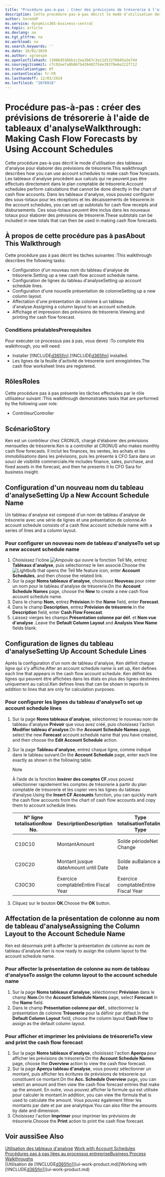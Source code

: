```yaml
---
title: "Procédure pas-à-pas : Créer des prévisions de trésorerie à l'aide des tableaux d'analyse | Microsoft Docs"
description: Cette procédure pas-à-pas décrit le mode d'utilisation des tableaux d'analyse pour élaborer des prévisions de trésorerie. Les tableaux d'analyse procèdent aux calculs qui ne peuvent pas être effectués directement dans le plan comptable de trésorerie. Dans les tableaux d'analyse, vous pouvez configurer des sous-totaux pour les réceptions et les décaissements de trésorerie. Ces sous-totaux peuvent être inclus dans les nouveaux totaux pour élaborer des prévisions de trésorerie.
author: SorenGP
ms.service: dynamics365-business-central
ms.topic: article
ms.devlang: na
ms.tgt_pltfrm: na
ms.workload: na
ms.search.keywords: ''
ms.date: 10/01/2019
ms.author: sgroespe
ms.openlocfilehash: 13086d536bb1c2ea3b67c3e11d1327b045a2e744
ms.sourcegitcommit: cfc92eefa8b06fb426482f54e393f0e6e222f712
ms.translationtype: HT
ms.contentlocale: fr-FR
ms.lasthandoff: 12/03/2019
ms.locfileid: "2876918"
---
```

# <a name="walkthrough-making-cash-flow-forecasts-by-using-account-schedules"></a><span data-ttu-id="b3c6e-106">Procédure pas-à-pas : créer des prévisions de trésorerie à l'aide de tableaux d'analyse</span><span class="sxs-lookup"><span data-stu-id="b3c6e-106">Walkthrough: Making Cash Flow Forecasts by Using Account Schedules</span></span>
<span data-ttu-id="b3c6e-107">Cette procédure pas-à-pas décrit le mode d'utilisation des tableaux d'analyse pour élaborer des prévisions de trésorerie.</span><span class="sxs-lookup"><span data-stu-id="b3c6e-107">This walkthrough describes how you can use account schedules to make cash flow forecasts.</span></span> <span data-ttu-id="b3c6e-108">Les tableaux d'analyse procèdent aux calculs qui ne peuvent pas être effectués directement dans le plan comptable de trésorerie.</span><span class="sxs-lookup"><span data-stu-id="b3c6e-108">Account schedules perform calculations that cannot be done directly in the chart of cash flow accounts.</span></span> <span data-ttu-id="b3c6e-109">Dans les tableaux d'analyse, vous pouvez configurer des sous-totaux pour les réceptions et les décaissements de trésorerie.</span><span class="sxs-lookup"><span data-stu-id="b3c6e-109">In the account schedules, you can set up subtotals for cash flow receipts and disbursements.</span></span> <span data-ttu-id="b3c6e-110">Ces sous-totaux peuvent être inclus dans les nouveaux totaux pour élaborer des prévisions de trésorerie.</span><span class="sxs-lookup"><span data-stu-id="b3c6e-110">These subtotals can be included in new totals that can then be used in making cash flow forecasts.</span></span>  

## <a name="about-this-walkthrough"></a><span data-ttu-id="b3c6e-111">À propos de cette procédure pas à pas</span><span class="sxs-lookup"><span data-stu-id="b3c6e-111">About This Walkthrough</span></span>  
<span data-ttu-id="b3c6e-112">Cette procédure pas à pas décrit les tâches suivantes :</span><span class="sxs-lookup"><span data-stu-id="b3c6e-112">This walkthrough describes the following tasks:</span></span>  

- <span data-ttu-id="b3c6e-113">Configuration d'un nouveau nom du tableau d'analyse de trésorerie.</span><span class="sxs-lookup"><span data-stu-id="b3c6e-113">Setting up a new cash flow account schedule name.</span></span>  
- <span data-ttu-id="b3c6e-114">Configuration de lignes du tableau d'analyse</span><span class="sxs-lookup"><span data-stu-id="b3c6e-114">Setting up account schedule lines.</span></span>  
- <span data-ttu-id="b3c6e-115">Configuration d'une nouvelle présentation de colonne</span><span class="sxs-lookup"><span data-stu-id="b3c6e-115">Setting up a new column layout.</span></span>  
- <span data-ttu-id="b3c6e-116">Affectation d'une présentation de colonne à un tableau d'analyse.</span><span class="sxs-lookup"><span data-stu-id="b3c6e-116">Assigning a column layout to an account schedule.</span></span>  
- <span data-ttu-id="b3c6e-117">Affichage et impression des prévisions de trésorerie.</span><span class="sxs-lookup"><span data-stu-id="b3c6e-117">Viewing and printing the cash flow forecast.</span></span>  

### <a name="prerequisites"></a><span data-ttu-id="b3c6e-118">Conditions préalables</span><span class="sxs-lookup"><span data-stu-id="b3c6e-118">Prerequisites</span></span>  
<span data-ttu-id="b3c6e-119">Pour exécuter ce processus pas à pas, vous devez :</span><span class="sxs-lookup"><span data-stu-id="b3c6e-119">To complete this walkthrough, you will need:</span></span>  

- <span data-ttu-id="b3c6e-120">Installer [!INCLUDE[d365fin](includes/d365fin_md.md)].</span><span class="sxs-lookup"><span data-stu-id="b3c6e-120">[!INCLUDE[d365fin](includes/d365fin_md.md)] installed.</span></span>  
- <span data-ttu-id="b3c6e-121">Les lignes de la feuille d'activité de trésorerie sont enregistrées.</span><span class="sxs-lookup"><span data-stu-id="b3c6e-121">The cash flow worksheet lines are registered.</span></span>  

## <a name="roles"></a><span data-ttu-id="b3c6e-122">Rôles</span><span class="sxs-lookup"><span data-stu-id="b3c6e-122">Roles</span></span>  
<span data-ttu-id="b3c6e-123">Cette procédure pas à pas présente les tâches effectuées par le rôle utilisateur suivant :</span><span class="sxs-lookup"><span data-stu-id="b3c6e-123">This walkthrough demonstrates tasks that are performed by the following user role:</span></span>  

- <span data-ttu-id="b3c6e-124">Contrôleur</span><span class="sxs-lookup"><span data-stu-id="b3c6e-124">Controller</span></span>  

## <a name="story"></a><span data-ttu-id="b3c6e-125">Scénario</span><span class="sxs-lookup"><span data-stu-id="b3c6e-125">Story</span></span>  
<span data-ttu-id="b3c6e-126">Ken est un contrôleur chez CRONUS, chargé d'élaborer des prévisions mensuelles de trésorerie.</span><span class="sxs-lookup"><span data-stu-id="b3c6e-126">Ken is a controller at CRONUS who makes monthly cash flow forecasts.</span></span> <span data-ttu-id="b3c6e-127">Il inclut les finances, les ventes, les achats et les immobilisations dans les prévisions, puis les présente à CFO Sara dans un souci de visibilité commerciale.</span><span class="sxs-lookup"><span data-stu-id="b3c6e-127">He includes finance, sales, purchase, and fixed assets in the forecast, and then he presents it to CFO Sara for business insight.</span></span>  

## <a name="setting-up-a-new-account-schedule-name"></a><span data-ttu-id="b3c6e-128">Configuration d'un nouveau nom du tableau d'analyse</span><span class="sxs-lookup"><span data-stu-id="b3c6e-128">Setting Up a New Account Schedule Name</span></span>  
<span data-ttu-id="b3c6e-129">Un tableau d'analyse est composé d'un nom de tableau d'analyse de trésorerie avec une série de lignes et une présentation de colonne.</span><span class="sxs-lookup"><span data-stu-id="b3c6e-129">An account schedule consists of a cash flow account schedule name with a series of lines and a column layout.</span></span>  

### <a name="to-set-up-a-new-account-schedule-name"></a><span data-ttu-id="b3c6e-130">Pour configurer un nouveau nom de tableau d'analyse</span><span class="sxs-lookup"><span data-stu-id="b3c6e-130">To set up a new account schedule name</span></span>  

1.  <span data-ttu-id="b3c6e-131">Choisissez l'icône ![Ampoule qui ouvre la fonction Tell Me](media/ui-search/search_small.png "Dites-moi ce que vous voulez faire"), entrez **Tableaux d'analyse**, puis sélectionnez le lien associé.</span><span class="sxs-lookup"><span data-stu-id="b3c6e-131">Choose the ![Lightbulb that opens the Tell Me feature](media/ui-search/search_small.png "Tell me what you want to do") icon, enter **Account Schedules**, and then choose the related link.</span></span>  
2.  <span data-ttu-id="b3c6e-132">Sur la page **Noms tableaux d'analyse**, choisissez **Nouveau** pour créer un nom pour le tableau d'analyse de trésorerie.</span><span class="sxs-lookup"><span data-stu-id="b3c6e-132">On the **Account Schedule Names** page, choose the **New** to create a new cash flow account schedule name.</span></span>  
3.  <span data-ttu-id="b3c6e-133">Dans le champ **Nom**, entrez **Prévision**.</span><span class="sxs-lookup"><span data-stu-id="b3c6e-133">In the **Name** field, enter **Forecast**.</span></span>  
4.  <span data-ttu-id="b3c6e-134">Dans le champ **Description**, entrez **Prévision de trésorerie**.</span><span class="sxs-lookup"><span data-stu-id="b3c6e-134">In the **Description** field, enter **Cash Flow Forecast**.</span></span>  
5.  <span data-ttu-id="b3c6e-135">Laissez vierges les champs **Présentation colonne par déf.** et **Nom vue d'analyse** .</span><span class="sxs-lookup"><span data-stu-id="b3c6e-135">Leave the **Default Column Layout** and **Analysis View Name** fields blank.</span></span>  

## <a name="setting-up-account-schedule-lines"></a><span data-ttu-id="b3c6e-136">Configuration de lignes du tableau d'analyse</span><span class="sxs-lookup"><span data-stu-id="b3c6e-136">Setting Up Account Schedule Lines</span></span>  
<span data-ttu-id="b3c6e-137">Après la configuration d'un nom de tableau d'analyse, Ken définit chaque ligne qui s'y affiche.</span><span class="sxs-lookup"><span data-stu-id="b3c6e-137">After an account schedule name is set up, Ken defines each line that appears in the cash flow account schedule.</span></span> <span data-ttu-id="b3c6e-138">Ken définit les lignes qui peuvent être affichées dans les états en plus des lignes destinées uniquement au calcul.</span><span class="sxs-lookup"><span data-stu-id="b3c6e-138">Ken defines lines that can be shown in reports in addition to lines that are only for calculation purposes.</span></span>  

### <a name="to-set-up-account-schedule-lines"></a><span data-ttu-id="b3c6e-139">Pour configurer les lignes du tableau d'analyse</span><span class="sxs-lookup"><span data-stu-id="b3c6e-139">To set up account schedule lines</span></span>  

1.  <span data-ttu-id="b3c6e-140">Sur la page **Noms tableaux d'analyse**, sélectionnez le nouveau nom de tableau d'analyse **Prévoir** que vous avez créé, puis choisissez l'action **Modifier tableau d'analyse**.</span><span class="sxs-lookup"><span data-stu-id="b3c6e-140">On the **Account Schedule Names** page, select the new **Forecast** account schedule name that you have created, and then choose the **Edit Account Schedule** action.</span></span>  
2.  <span data-ttu-id="b3c6e-141">Sur la page **Tableau d'analyse**, entrez chaque ligne, comme indiqué dans le tableau suivant.</span><span class="sxs-lookup"><span data-stu-id="b3c6e-141">On the **Account Schedule** page, enter each line exactly as shown in the following table.</span></span>  

    > [!NOTE]  
    >  <span data-ttu-id="b3c6e-142">À l’aide de la fonction **Insérer des comptes CF**,vous pouvez sélectionner rapidement les comptes de trésorerie à partir du plan comptable de trésorerie et les copier vers les lignes du tableau d’analyse.</span><span class="sxs-lookup"><span data-stu-id="b3c6e-142">Using the **Insert CF Accounts** function, you can quickly mark the cash flow accounts from the chart of cash flow accounts and copy them to account schedule lines.</span></span>  

    |<span data-ttu-id="b3c6e-143">N° ligne totalisation</span><span class="sxs-lookup"><span data-stu-id="b3c6e-143">Row No.</span></span>|<span data-ttu-id="b3c6e-144">Description</span><span class="sxs-lookup"><span data-stu-id="b3c6e-144">Description</span></span>|<span data-ttu-id="b3c6e-145">Type totalisation</span><span class="sxs-lookup"><span data-stu-id="b3c6e-145">Totaling Type</span></span>|<span data-ttu-id="b3c6e-146">Totalisation</span><span class="sxs-lookup"><span data-stu-id="b3c6e-146">Totaling</span></span>|<span data-ttu-id="b3c6e-147">Type ligne</span><span class="sxs-lookup"><span data-stu-id="b3c6e-147">Row Type</span></span>|<span data-ttu-id="b3c6e-148">Type montant</span><span class="sxs-lookup"><span data-stu-id="b3c6e-148">Amount Type</span></span>|<span data-ttu-id="b3c6e-149">Afficher</span><span class="sxs-lookup"><span data-stu-id="b3c6e-149">Show</span></span>|  
    |-------|-----------|-------------|--------|--------|-----------|----|
    |<span data-ttu-id="b3c6e-150">C10</span><span class="sxs-lookup"><span data-stu-id="b3c6e-150">C10</span></span>|<span data-ttu-id="b3c6e-151">Montant</span><span class="sxs-lookup"><span data-stu-id="b3c6e-151">Amount</span></span>|<span data-ttu-id="b3c6e-152">Solde période</span><span class="sxs-lookup"><span data-stu-id="b3c6e-152">Net Change</span></span>|<span data-ttu-id="b3c6e-153">Écritures</span><span class="sxs-lookup"><span data-stu-id="b3c6e-153">Entries</span></span>|<span data-ttu-id="b3c6e-154">Montant net</span><span class="sxs-lookup"><span data-stu-id="b3c6e-154">Net Amount</span></span>|<span data-ttu-id="b3c6e-155">Toujours</span><span class="sxs-lookup"><span data-stu-id="b3c6e-155">Always</span></span>|  
    |<span data-ttu-id="b3c6e-156">C20</span><span class="sxs-lookup"><span data-stu-id="b3c6e-156">C20</span></span>|<span data-ttu-id="b3c6e-157">Montant jusque date</span><span class="sxs-lookup"><span data-stu-id="b3c6e-157">Amount until Date</span></span>|<span data-ttu-id="b3c6e-158">Solde au</span><span class="sxs-lookup"><span data-stu-id="b3c6e-158">Balance at Date</span></span>|<span data-ttu-id="b3c6e-159">Écritures</span><span class="sxs-lookup"><span data-stu-id="b3c6e-159">Entries</span></span>|<span data-ttu-id="b3c6e-160">Montant net</span><span class="sxs-lookup"><span data-stu-id="b3c6e-160">Net Amount</span></span>|<span data-ttu-id="b3c6e-161">Toujours</span><span class="sxs-lookup"><span data-stu-id="b3c6e-161">Always</span></span>|  
    |<span data-ttu-id="b3c6e-162">C30</span><span class="sxs-lookup"><span data-stu-id="b3c6e-162">C30</span></span>|<span data-ttu-id="b3c6e-163">Exercice comptable</span><span class="sxs-lookup"><span data-stu-id="b3c6e-163">Entire Fiscal Year</span></span>|<span data-ttu-id="b3c6e-164">Exercice comptable</span><span class="sxs-lookup"><span data-stu-id="b3c6e-164">Entire Fiscal Year</span></span>|<span data-ttu-id="b3c6e-165">Écritures</span><span class="sxs-lookup"><span data-stu-id="b3c6e-165">Entries</span></span>|<span data-ttu-id="b3c6e-166">Montant net</span><span class="sxs-lookup"><span data-stu-id="b3c6e-166">Net Amount</span></span>|<span data-ttu-id="b3c6e-167">Toujours</span><span class="sxs-lookup"><span data-stu-id="b3c6e-167">Always</span></span>|  

4.  <span data-ttu-id="b3c6e-168">Cliquez sur le bouton **OK**.</span><span class="sxs-lookup"><span data-stu-id="b3c6e-168">Choose the **OK** button.</span></span>  

## <a name="assigning-the-column-layout-to-the-account-schedule-name"></a><span data-ttu-id="b3c6e-169">Affectation de la présentation de colonne au nom de tableau d'analyse</span><span class="sxs-lookup"><span data-stu-id="b3c6e-169">Assigning the Column Layout to the Account Schedule Name</span></span>  
<span data-ttu-id="b3c6e-170">Ken est désormais prêt à affecter la présentation de colonne au nom de tableau d'analyse.</span><span class="sxs-lookup"><span data-stu-id="b3c6e-170">Ken is now ready to assign the column layout to the account schedule name.</span></span>  

### <a name="to-assign-the-column-layout-to-the-account-schedule-name"></a><span data-ttu-id="b3c6e-171">Pour affecter la présentation de colonne au nom de tableau d'analyse</span><span class="sxs-lookup"><span data-stu-id="b3c6e-171">To assign the column layout to the account schedule name</span></span>  

1.  <span data-ttu-id="b3c6e-172">Sur la page **Noms tableaux d'analyse**, sélectionnez **Prévision** dans le champ **Nom**.</span><span class="sxs-lookup"><span data-stu-id="b3c6e-172">On the **Account Schedule Names** page, select **Forecast** in the **Name** field.</span></span>  
2.  <span data-ttu-id="b3c6e-173">Dans le champ **Présentation colonne par déf.**, sélectionnez la présentation de colonne **Trésorerie** pour la définir par défaut.</span><span class="sxs-lookup"><span data-stu-id="b3c6e-173">In the **Default Column Layout** field, choose the column layout **Cash Flow** to assign as the default column layout.</span></span>  

### <a name="to-view-and-print-the-cash-flow-forecast"></a><span data-ttu-id="b3c6e-174">Pour afficher et imprimer les prévisions de trésorerie</span><span class="sxs-lookup"><span data-stu-id="b3c6e-174">To view and print the cash flow forecast</span></span>  
1.  <span data-ttu-id="b3c6e-175">Sur la page **Noms tableaux d'analyse**, choisissez l'action **Aperçu** pour afficher les prévisions de trésorerie.</span><span class="sxs-lookup"><span data-stu-id="b3c6e-175">On the **Account Schedule Names** page, choose the **Overview** action to view the cash flow forecast.</span></span>  
2.  <span data-ttu-id="b3c6e-176">Sur la page **Aperçu tableau d'analyse**, vous pouvez sélectionner un montant, puis afficher les écritures de prévisions de trésorerie qui constituent ce montant.</span><span class="sxs-lookup"><span data-stu-id="b3c6e-176">On the **Acc. Schedule Overview** page, you can select an amount and then view the cash flow forecast entries that make up the amount.</span></span> <span data-ttu-id="b3c6e-177">En outre, vous pouvez afficher la formule qui est utilisée pour calculer le montant.</span><span class="sxs-lookup"><span data-stu-id="b3c6e-177">In addition, you can view the formula that is used to calculate the amount.</span></span> <span data-ttu-id="b3c6e-178">Vous pouvez également filtrer les montants par date et par axe analytique.</span><span class="sxs-lookup"><span data-stu-id="b3c6e-178">You can also filter the amounts by date and dimension.</span></span>  
3.  <span data-ttu-id="b3c6e-179">Choisissez l'action **Imprimer** pour imprimer les prévisions de trésorerie.</span><span class="sxs-lookup"><span data-stu-id="b3c6e-179">Choose the **Print** action to print the cash flow forecast.</span></span>  

## <a name="see-also"></a><span data-ttu-id="b3c6e-180">Voir aussi</span><span class="sxs-lookup"><span data-stu-id="b3c6e-180">See Also</span></span>  
 <span data-ttu-id="b3c6e-181">[Utilisation des tableaux d'analyse](bi-how-work-account-schedule.md) </span><span class="sxs-lookup"><span data-stu-id="b3c6e-181">[Work with Account Schedules](bi-how-work-account-schedule.md) </span></span>  
 [<span data-ttu-id="b3c6e-182">Procédures pas à pas liées au processus entreprise</span><span class="sxs-lookup"><span data-stu-id="b3c6e-182">Business Process Walkthroughs</span></span>](walkthrough-business-process-walkthroughs.md)  
 <span data-ttu-id="b3c6e-183">[Utilisation de [!INCLUDE[d365fin](includes/d365fin_md.md)]](ui-work-product.md)</span><span class="sxs-lookup"><span data-stu-id="b3c6e-183">[Working with [!INCLUDE[d365fin](includes/d365fin_md.md)]](ui-work-product.md)</span></span>
